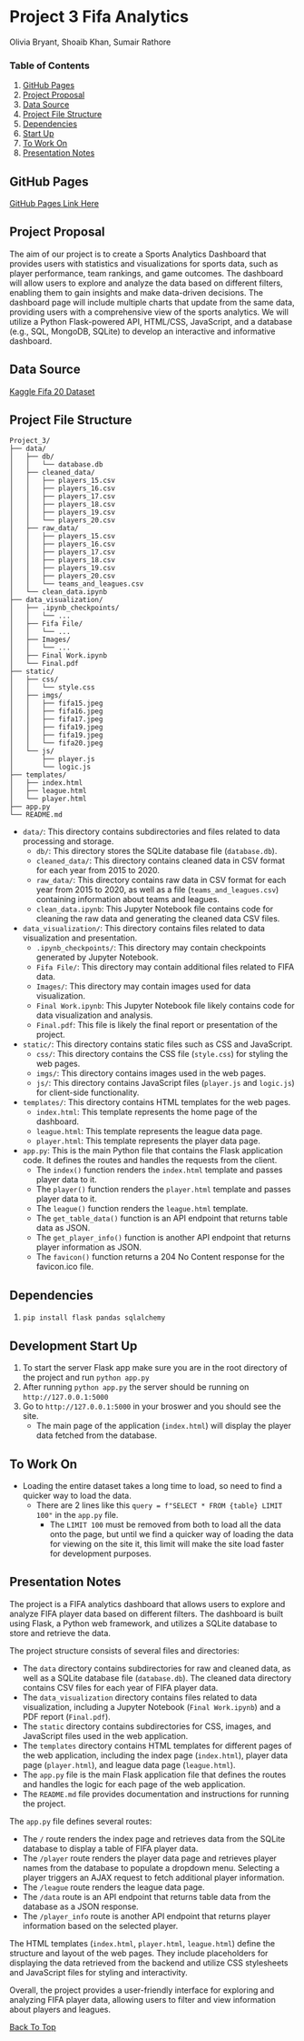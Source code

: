 # Project 3 Fifa Analytics
Olivia Bryant, Shoaib Khan, Sumair Rathore

### Table of Contents
1. [GitHub Pages](#github-pages)
2. [Project Proposal](#project-proposal)
3. [Data Source](#data-source)
4. [Project File Structure](#project-file-structure)
5. [Dependencies](#dependencies)
6. [Start Up](#development-start-up)
7. [To Work On](#to-work-on)
8. [Presentation Notes](#presentation-notes)

## GitHub Pages
[GitHub Pages Link Here](https://xlivia.github.io/project-3-sports-data/)

## Project Proposal
The aim of our project is to create a Sports Analytics Dashboard that provides users with statistics and visualizations for sports data, such as player performance, team rankings, and game outcomes.
The dashboard will allow users to explore and analyze the data based on different filters, enabling them to gain insights and make data-driven decisions.
The dashboard page will include multiple charts that update from the same data, providing users with a comprehensive view of the sports analytics.
We will utilize a Python Flask-powered API, HTML/CSS, JavaScript, and a database (e.g., SQL, MongoDB, SQLite) to develop an interactive and informative dashboard.

## Data Source
[Kaggle Fifa 20 Dataset](https://www.kaggle.com/datasets/stefanoleone992/fifa-20-complete-player-dataset?select=players_20.csv)

## Project File Structure
```
Project_3/
├── data/
│   ├── db/
│   │   └── database.db
│   ├── cleaned_data/
│   │   ├── players_15.csv
│   │   ├── players_16.csv
│   │   ├── players_17.csv
│   │   ├── players_18.csv
│   │   ├── players_19.csv
│   │   └── players_20.csv
│   ├── raw_data/
│   │   ├── players_15.csv
│   │   ├── players_16.csv
│   │   ├── players_17.csv
│   │   ├── players_18.csv
│   │   ├── players_19.csv
│   │   ├── players_20.csv
│   │   └── teams_and_leagues.csv
│   └── clean_data.ipynb
├── data_visualization/
│   ├── .ipynb_checkpoints/
│   │   └── ...
│   ├── Fifa File/
│   │   └── ...
│   ├── Images/
│   │   └── ...
│   ├── Final Work.ipynb
│   └── Final.pdf
├── static/
│   ├── css/
│   │   └── style.css
│   ├── imgs/
│   │   ├── fifa15.jpeg
│   │   ├── fifa16.jpeg
│   │   ├── fifa17.jpeg
│   │   ├── fifa19.jpeg
│   │   ├── fifa19.jpeg
│   │   └── fifa20.jpeg
│   └── js/
│       ├── player.js
│       └── logic.js
├── templates/
│   ├── index.html
│   ├── league.html
│   └── player.html
├── app.py
└── README.md
```
- `data/`: This directory contains subdirectories and files related to data processing and storage.
    - `db/`: This directory stores the SQLite database file (`database.db`).
    - `cleaned_data/`: This directory contains cleaned data in CSV format for each year from 2015 to 2020.
    - `raw_data/`: This directory contains raw data in CSV format for each year from 2015 to 2020, as well as a file (`teams_and_leagues.csv`) containing information about teams and leagues.
    - `clean_data.ipynb`: This Jupyter Notebook file contains code for cleaning the raw data and generating the cleaned data CSV files.
- `data_visualization/`: This directory contains files related to data visualization and presentation.
    - `.ipynb_checkpoints/`: This directory may contain checkpoints generated by Jupyter Notebook.
    - `Fifa File/`: This directory may contain additional files related to FIFA data.
    - `Images/`: This directory may contain images used for data visualization.
    - `Final Work.ipynb`: This Jupyter Notebook file likely contains code for data visualization and analysis.
    - `Final.pdf`: This file is likely the final report or presentation of the project.
- `static/`: This directory contains static files such as CSS and JavaScript.
    - `css/`: This directory contains the CSS file (`style.css`) for styling the web pages.
    - `imgs/`: This directory contains images used in the web pages.
    - `js/`: This directory contains JavaScript files (`player.js` and `logic.js`) for client-side functionality.
- `templates/`: This directory contains HTML templates for the web pages.
    - `index.html`: This template represents the home page of the dashboard.
    - `league.html`: This template represents the league data page.
    - `player.html`: This template represents the player data page.
- `app.py`: This is the main Python file that contains the Flask application code. It defines the routes and handles the requests from the client.
    - The `index()` function renders the `index.html` template and passes player data to it.
    - The `player()` function renders the `player.html` template and passes player data to it.
    - The `league()` function renders the `league.html` template.
    - The `get_table_data()` function is an API endpoint that returns table data as JSON.
    - The `get_player_info()` function is another API endpoint that returns player information as JSON.
    - The `favicon()` function returns a 204 No Content response for the favicon.ico file.

## Dependencies
1. `pip install flask pandas sqlalchemy`

## Development Start Up
1. To start the server Flask app make sure you are in the root directory of the project and run `python app.py`
2. After running `python app.py` the server should be running on `http://127.0.0.1:5000`
3. Go to `http://127.0.0.1:5000` in your broswer and you should see the site.
    - The main page of the application (`index.html`) will display the player data fetched from the database.

## To Work On
- Loading the entire dataset takes a long time to load, so need to find a quicker way to load the data.
    - There are 2 lines like this `query = f"SELECT * FROM {table} LIMIT 100"` in the `app.py` file.
        - The `LIMIT 100` must be removed from both to load all the data onto the page, but until we find a quicker way of loading the data for viewing on the site it, this limit will make the site load faster for development purposes.

## Presentation Notes
The project is a FIFA analytics dashboard that allows users to explore and analyze FIFA player data based on different filters. The dashboard is built using Flask, a Python web framework, and utilizes a SQLite database to store and retrieve the data.

The project structure consists of several files and directories:
- The `data` directory contains subdirectories for raw and cleaned data, as well as a SQLite database file (`database.db`). The cleaned data directory contains CSV files for each year of FIFA player data.
- The `data_visualization` directory contains files related to data visualization, including a Jupyter Notebook (`Final Work.ipynb`) and a PDF report (`Final.pdf`).
- The `static` directory contains subdirectories for CSS, images, and JavaScript files used in the web application.
- The `templates` directory contains HTML templates for different pages of the web application, including the index page (`index.html`), player data page (`player.html`), and league data page (`league.html`).
- The `app.py` file is the main Flask application file that defines the routes and handles the logic for each page of the web application.
- The `README.md` file provides documentation and instructions for running the project.

The `app.py` file defines several routes:
- The `/` route renders the index page and retrieves data from the SQLite database to display a table of FIFA player data.
- The `/player` route renders the player data page and retrieves player names from the database to populate a dropdown menu. Selecting a player triggers an AJAX request to fetch additional player information.
- The `/league` route renders the league data page.
- The `/data` route is an API endpoint that returns table data from the database as a JSON response.
- The `/player_info` route is another API endpoint that returns player information based on the selected player.

The HTML templates (`index.html`, `player.html`, `league.html`) define the structure and layout of the web pages. They include placeholders for displaying the data retrieved from the backend and utilize CSS stylesheets and JavaScript files for styling and interactivity.

Overall, the project provides a user-friendly interface for exploring and analyzing FIFA player data, allowing users to filter and view information about players and leagues.

[Back To Top](#project-3-fifa-analytics)